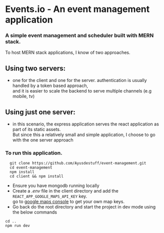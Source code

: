 # Events.io - An event management application

### A simple event management and scheduler built with MERN stack.

To host MERN stack applications, I know of two approaches.

## Using two servers:

- one for the client and one for the server.
  authentication is usually handled by a token based approach,<br> and it is easier to scale the backend
  to serve multiple channels (e.g mobile, tv)

## Using just one server:

- in this scenario, the express application serves the react application as part of its static assets.<br>
  But since this a relatively small and simple application, I choose to go with the one server approach<br>

### To run this application.

```
  git clone https://github.com/Ayusdestuff/event-management.git
  cd event-management
  npm install
  cd client && npm install
```

- Ensure you have mongodb running locally
- Create a _.env_ file in the client directory and add the `REACT_APP_GOOGLE_MAPS_API_KEY` key.<br>
  go to [google maps console](https://developers.google.com/maps/documentation/) to get your own map keys.
- Go back do the root directory and start the project in dev mode using the below commands

```
cd ..
npm run dev
```

